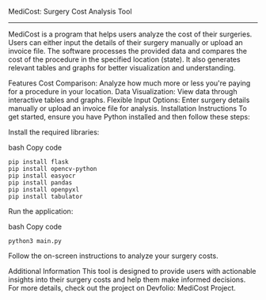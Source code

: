 MediCost: Surgery Cost Analysis Tool
****

MediCost is a program that helps users analyze the cost of their surgeries. Users can either input the details of their surgery manually or upload an invoice file. The software processes the provided data and compares the cost of the procedure in the specified location (state). It also generates relevant tables and graphs for better visualization and understanding.

Features
Cost Comparison: Analyze how much more or less you're paying for a procedure in your location.
Data Visualization: View data through interactive tables and graphs.
Flexible Input Options: Enter surgery details manually or upload an invoice file for analysis.
Installation Instructions
To get started, ensure you have Python installed and then follow these steps:

Install the required libraries:

bash
Copy code

```
pip install flask
pip install opencv-python
pip install easyocr
pip install pandas
pip install openpyxl
pip install tabulator
```
Run the application:

bash
Copy code
```
python3 main.py
```
Follow the on-screen instructions to analyze your surgery costs.

Additional Information
This tool is designed to provide users with actionable insights into their surgery costs and help them make informed decisions.
For more details, check out the project on Devfolio: MediCost Project.
